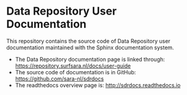 # Data Repository User Documentation
This repository contains the source code of Data Repository user documentation maintained with the Sphinx documentation system.

- The Data Repository documentation page is linked through: https://repository.surfsara.nl/docs/user-guide
- The source code of documentation is in GitHub: https://github.com/sara-nl/sdrdocs
- The readthedocs overview page is: http://sdrdocs.readthedocs.io
